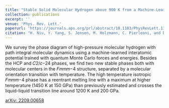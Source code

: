 ```yaml
---
title: "Stable Solid Molecular Hydrogen above 900 K from a Machine-Learned Potential Trained with Diffusion Quantum Monte Carlo"
collection: publications
excerpt: ''
venue: 'Phys. Rev. Lett.'
paperurl: 'https://journals.aps.org/prl/abstract/10.1103/PhysRevLett.130.076102'
citation: "H. Niu, Y. Yang, S. Jensen, M. Holzmann, C. Pierleoni, and D. M. Ceperley, &quot;Stable Solid Molecular Hydrogen above 900 K from a Machine-Learned Potential Trained with Diffusion Quantum Monte Carlo, &quot; <i>Phys. Rev. Lett.</i> <b>130</b>, 076102 (2023)."
---
```

We survey the phase diagram of high-pressure molecular hydrogen with path integral molecular dynamics using a machine-learned interatomic potential trained with quantum Monte Carlo forces and energies. Besides the HCP and 𝐶⁢2/𝑐−24 phases, we find two new stable phases both with molecular centers in the 𝐹⁢𝑚⁢𝑚⁢𝑚−4 structure, separated by a molecular orientation transition with temperature. The high temperature isotropic 𝐹⁢𝑚⁢𝑚⁢𝑚−4 phase has a reentrant melting line with a maximum at higher temperature (1450 K at 150 GPa) than previously estimated and crosses the liquid-liquid transition line around 1200 K and 200 GPa.

[arXiv: 2209.00658](https://arxiv.org/abs/2209.00658)